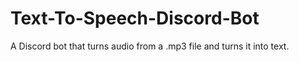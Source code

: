 # Text-To-Speech-Discord-Bot
A Discord bot that turns audio from a .mp3 file and turns it into text.
